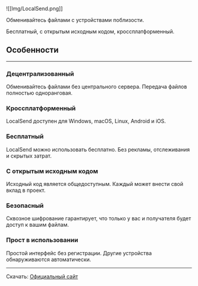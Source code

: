 ![[Img/LocalSend.png]]

Обменивайтесь файлами с устройствами поблизости.

Бесплатный, с открытым исходным кодом, кроссплатформенный.

## Особенности

---

### Децентрализованный

Обменивайтесь файлами без центрального сервера. Передача файлов полностью одноранговая.

### Кроссплатформенный

LocalSend доступен для Windows, macOS, Linux, Android и iOS.

### Бесплатный

LocalSend можно использовать бесплатно. Без рекламы, отслеживания и скрытых затрат.

### С открытым исходным кодом

Исходный код является общедоступным. Каждый может внести свой вклад в проект.

### Безопасный

Сквозное шифрование гарантирует, что только у вас и получателя будет доступ к вашим файлам.

### Прост в использовании

Простой интерфейс без регистрации. Другие устройства обнаруживаются автоматически.

---

Скачать:  [Официальный сайт](https://localsend.org/ru/download)
